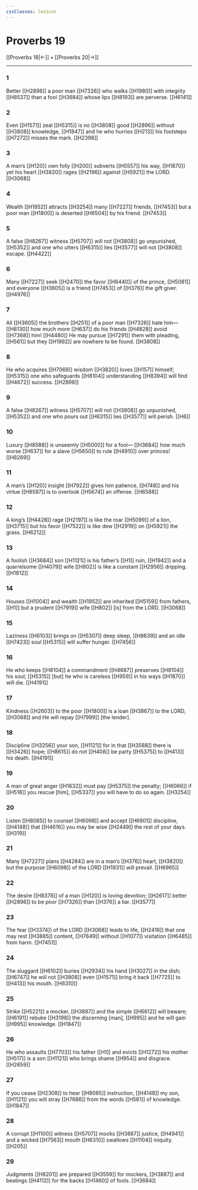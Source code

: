```yaml
---
cssClasses: lexicon
---
```


# Proverbs 19

[[Proverbs 18|←]] • [[Proverbs 20|→]]

---

### 1
Better [[H2896]] a poor man [[H7326]] who walks [[H1980]] with integrity [[H8537]] than a fool [[H3684]] whose lips [[H8193]] are perverse. [[H6141]]

### 2
Even [[H1571]] zeal [[H5315]] is no [[H3808]] good [[H2896]] without [[H3808]] knowledge, [[H1847]] and he who hurries [[H213]] his footsteps [[H7272]] misses the mark. [[H2398]]

### 3
A man’s [[H120]] own folly [[H200]] subverts [[H5557]] his way, [[H1870]] yet his heart [[H3820]] rages [[H2196]] against [[H5921]] the LORD. [[H3068]]

### 4
Wealth [[H1952]] attracts [[H3254]] many [[H7227]] friends, [[H7453]] but a poor man [[H1800]] is deserted [[H6504]] by his friend. [[H7453]]

### 5
A false [[H8267]] witness [[H5707]] will not [[H3808]] go unpunished, [[H5352]] and one who utters [[H6315]] lies [[H3577]] will not [[H3808]] escape. [[H4422]]

### 6
Many [[H7227]] seek [[H2470]] the favor [[H6440]] of the prince, [[H5081]] and everyone [[H3605]] is a friend [[H7453]] of [[H376]] the gift giver. [[H4976]]

### 7
All [[H3605]] the brothers [[H251]] of a poor man [[H7326]] hate him— [[H8130]] how much more [[H637]] do his friends [[H4828]] avoid [[H7368]] him! [[H4480]] He may pursue [[H7291]] them with pleading, [[H561]] but they [[H1992]] are nowhere to be found. [[H3808]]

### 8
He who acquires [[H7069]] wisdom [[H3820]] loves [[H157]] himself; [[H5315]] one who safeguards [[H8104]] understanding [[H8394]] will find [[H4672]] success. [[H2896]]

### 9
A false [[H8267]] witness [[H5707]] will not [[H3808]] go unpunished, [[H5352]] and one who pours out [[H6315]] lies [[H3577]] will perish. [[H6]]

### 10
Luxury [[H8588]] is unseemly [[H5000]] for a fool— [[H3684]] how much worse [[H637]] for a slave [[H5650]] to rule [[H4910]] over princes! [[H8269]]

### 11
A man’s [[H120]] insight [[H7922]] gives him patience, [[H748]] and his virtue [[H8597]] is to overlook [[H5674]] an offense. [[H6588]]

### 12
A king’s [[H4428]] rage [[H2197]] is like the roar [[H5099]] of a lion, [[H3715]] but his favor [[H7522]] is like dew [[H2919]] on [[H5921]] the grass. [[H6212]]

### 13
A foolish [[H3684]] son [[H1121]] is his father’s [[H1]] ruin, [[H1942]] and a quarrelsome [[H4079]] wife [[H802]] is like a constant [[H2956]] dripping. [[H1812]]

### 14
Houses [[H1004]] and wealth [[H1952]] are inherited [[H5159]] from fathers, [[H1]] but a prudent [[H7919]] wife [[H802]] [is] from the LORD. [[H3068]]

### 15
Laziness [[H6103]] brings on [[H5307]] deep sleep, [[H8639]] and an idle [[H7423]] soul [[H5315]] will suffer hunger. [[H7456]]

### 16
He who keeps [[H8104]] a commandment [[H4687]] preserves [[H8104]] his soul; [[H5315]] [but] he who is careless [[H959]] in his ways [[H1870]] will die. [[H4191]]

### 17
Kindness [[H2603]] to the poor [[H1800]] is a loan [[H3867]] to the LORD, [[H3068]] and He will repay [[H7999]] [the lender]. 

### 18
Discipline [[H3256]] your son, [[H1121]] for in that [[H3588]] there is [[H3426]] hope; [[H8615]] do not [[H408]] be party [[H5375]] to [[H413]] his death. [[H4191]]

### 19
A man of great anger [[H1632]] must pay [[H5375]] the penalty; [[H6066]] if [[H518]] you rescue [him], [[H5337]] you will have to do so again. [[H3254]]

### 20
Listen [[H8085]] to counsel [[H6098]] and accept [[H6901]] discipline, [[H4148]] that [[H4616]] you may be wise [[H2449]] the rest of your days. [[H319]]

### 21
Many [[H7227]] plans [[H4284]] are in a man’s [[H376]] heart, [[H3820]] but the purpose [[H6098]] of the LORD [[H1931]] will prevail. [[H6965]]

### 22
The desire [[H8378]] of a man [[H120]] is loving devotion; [[H2617]] better [[H2896]] to be poor [[H7326]] than [[H376]] a liar. [[H3577]]

### 23
The fear [[H3374]] of the LORD [[H3068]] leads to life, [[H2416]] that one may rest [[H3885]] content, [[H7649]] without [[H1077]] visitation [[H6485]] from harm. [[H7451]]

### 24
The sluggard [[H6102]] buries [[H2934]] his hand [[H3027]] in the dish; [[H6747]] he will not [[H3808]] even [[H1571]] bring it back [[H7725]] to [[H413]] his mouth. [[H6310]]

### 25
Strike [[H5221]] a mocker, [[H3887]] and the simple [[H6612]] will beware; [[H6191]] rebuke [[H3198]] the discerning [man], [[H995]] and he will gain [[H995]] knowledge. [[H1847]]

### 26
He who assaults [[H7703]] his father [[H1]] and evicts [[H1272]] his mother [[H517]] is a son [[H1121]] who brings shame [[H954]] and disgrace. [[H2659]]

### 27
If you cease [[H2308]] to hear [[H8085]] instruction, [[H4148]] my son, [[H1121]] you will stray [[H7686]] from the words [[H561]] of knowledge. [[H1847]]

### 28
A corrupt [[H1100]] witness [[H5707]] mocks [[H3887]] justice, [[H4941]] and a wicked [[H7563]] mouth [[H6310]] swallows [[H1104]] iniquity. [[H205]]

### 29
Judgments [[H8201]] are prepared [[H3559]] for mockers, [[H3887]] and beatings [[H4112]] for the backs [[H1460]] of fools. [[H3684]]

